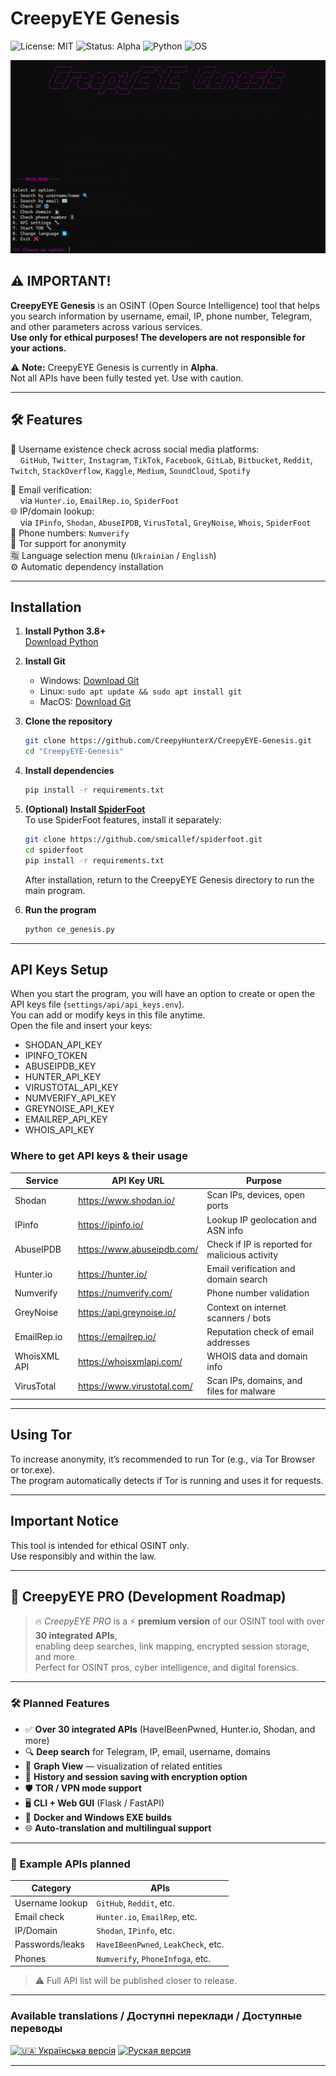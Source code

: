 # CreepyEYE Genesis

![License: MIT](https://img.shields.io/badge/license-MIT-green)  ![Status: Alpha](https://img.shields.io/badge/status-alpha-orange)  ![Python](https://img.shields.io/badge/python-3.8%2B-blue) ![OS](https://img.shields.io/badge/OS-Windows%20|%20Linux%20|%20Mac-lightgrey)
&nbsp;&nbsp;&nbsp;&nbsp;

![CreepyEYE Genesis](./PNG/CE_genesis.png)

## ⚠️ IMPORTANT!
**CreepyEYE Genesis** is an OSINT (Open Source Intelligence) tool that helps you search information by username, email, IP, phone number, Telegram, and other parameters across various services.  
**Use only for ethical purposes! The developers are not responsible for your actions.**

⚠️ **Note:** CreepyEYE Genesis is currently in **Alpha**.  
Not all APIs have been fully tested yet. Use with caution.

---

## 🛠️ Features

🔎 Username existence check across social media platforms:  
&nbsp;&nbsp;&nbsp;&nbsp;`GitHub`, `Twitter`, `Instagram`, `TikTok`, `Facebook`, `GitLab`, `Bitbucket`, `Reddit`, `Twitch`, `StackOverflow`, `Kaggle`, `Medium`, `SoundCloud`, `Spotify`

📧 Email verification:  
&nbsp;&nbsp;&nbsp;&nbsp;via `Hunter.io`, `EmailRep.io`, `SpiderFoot`  
🌐 IP/domain lookup:  
&nbsp;&nbsp;&nbsp;&nbsp;via `IPinfo`, `Shodan`, `AbuseIPDB`, `VirusTotal`, `GreyNoise`, `Whois`, `SpiderFoot`  
📱 Phone numbers: `Numverify`  
🧅 Tor support for anonymity  
🈯 Language selection menu (`Ukrainian` / `English`)  
⚙️ Automatic dependency installation

---

## Installation

1. **Install Python 3.8+**  
   [Download Python](https://www.python.org/downloads/)

2. **Install Git**  
   - Windows: [Download Git](https://git-scm.com/downloads/win)  
   - Linux: `sudo apt update && sudo apt install git`  
   - MacOS: [Download Git](https://git-scm.com/downloads/mac)

3. **Clone the repository**  
   ```sh
   git clone https://github.com/CreepyHunterX/CreepyEYE-Genesis.git
   cd "CreepyEYE-Genesis"
   ```

4. **Install dependencies**  
   ```sh
   pip install -r requirements.txt
   ```

5. **(Optional) Install [SpiderFoot](https://github.com/smicallef/spiderfoot)**  
   To use SpiderFoot features, install it separately:  
   ```sh
   git clone https://github.com/smicallef/spiderfoot.git
   cd spiderfoot
   pip install -r requirements.txt
   ```  
   After installation, return to the CreepyEYE Genesis directory to run the main program.

6. **Run the program**  
   ```sh
   python ce_genesis.py
   ```

---

## API Keys Setup

When you start the program, you will have an option to create or open the API keys file (`settings/api/api_keys.env`).  
You can add or modify keys in this file anytime.  
Open the file and insert your keys:

- SHODAN_API_KEY  
- IPINFO_TOKEN  
- ABUSEIPDB_KEY  
- HUNTER_API_KEY  
- VIRUSTOTAL_API_KEY  
- NUMVERIFY_API_KEY  
- GREYNOISE_API_KEY  
- EMAILREP_API_KEY  
- WHOIS_API_KEY  

### Where to get API keys & their usage

| Service        | API Key URL                               | Purpose                                           |
|----------------|-------------------------------------------|--------------------------------------------------|
| Shodan         | https://www.shodan.io/                    | Scan IPs, devices, open ports                    |
| IPinfo         | https://ipinfo.io/                        | Lookup IP geolocation and ASN info              |
| AbuseIPDB      | https://www.abuseipdb.com/                | Check if IP is reported for malicious activity  |
| Hunter.io      | https://hunter.io/                        | Email verification and domain search            |
| Numverify      | https://numverify.com/                     | Phone number validation                          |
| GreyNoise      | https://api.greynoise.io/                 | Context on internet scanners / bots             |
| EmailRep.io    | https://emailrep.io/                       | Reputation check of email addresses             |
| WhoisXML API   | https://whoisxmlapi.com/                  | WHOIS data and domain info                        |
| VirusTotal     | https://www.virustotal.com/               | Scan IPs, domains, and files for malware        |


---

## Using Tor

To increase anonymity, it’s recommended to run Tor (e.g., via Tor Browser or tor.exe).  
The program automatically detects if Tor is running and uses it for requests.

---

## Important Notice

This tool is intended for ethical OSINT only.  
Use responsibly and within the law.

---

## 🧠 CreepyEYE PRO (Development Roadmap)

> 🔥 *CreepyEYE PRO* is a ⚡ **premium version** of our OSINT tool with over **30 integrated APIs**,  
> enabling deep searches, link mapping, encrypted session storage, and more.  
> Perfect for OSINT pros, cyber intelligence, and digital forensics.

---

### 🛠️ Planned Features

- ✅ **Over 30 integrated APIs** (HaveIBeenPwned, Hunter.io, Shodan, and more)  
- 🔍 **Deep search** for Telegram, IP, email, username, domains  
- 🧩 **Graph View** — visualization of related entities  
- 💾 **History and session saving with encryption option**  
- 🛡️ **TOR / VPN mode support**  
- 🖥️ **CLI + Web GUI** (Flask / FastAPI)  
- 🐳 **Docker and Windows EXE builds**  
- 🌐 **Auto-translation and multilingual support**

---

### 📌 Example APIs planned

| Category        | APIs                                |
|-----------------|-------------------------------------|
| Username lookup | `GitHub`, `Reddit`, etc.            |
| Email check     | `Hunter.io`, `EmailRep`, etc.       |
| IP/Domain       | `Shodan`, `IPinfo`, etc.            |
| Passwords/leaks | `HaveIBeenPwned`, `LeakCheck`, etc. |
| Phones          | `Numverify`, `PhoneInfoga`, etc.    |

> ⚠️ Full API list will be published closer to release.

---

### Available translations / Доступні переклади / Доступные переводы

[![🇺🇦 Українська версія](https://img.shields.io/badge/Документація-Українська-blue)](README_ua.md) [![Руская версия](https://img.shields.io/badge/Документация-Русская-red)](README_ru.md)

---
